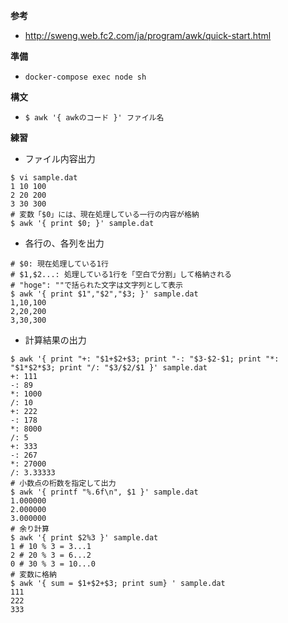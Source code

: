**参考**
- http://sweng.web.fc2.com/ja/program/awk/quick-start.html

**準備**
- `docker-compose exec node sh`

**構文**
- `$ awk '{ awkのコード }' ファイル名`

**練習**
- ファイル内容出力
```sh:
$ vi sample.dat
1 10 100
2 20 200
3 30 300
# 変数「$0」には、現在処理している一行の内容が格納
$ awk '{ print $0; }' sample.dat
```

- 各行の、各列を出力
```sh:
# $0: 現在処理している1行
# $1,$2...: 処理している1行を「空白で分割」して格納される
# "hoge": ""で括られた文字は文字列として表示
$ awk '{ print $1","$2","$3; }' sample.dat
1,10,100
2,20,200
3,30,300
```

- 計算結果の出力
```sh:
$ awk '{ print "+: "$1+$2+$3; print "-: "$3-$2-$1; print "*: "$1*$2*$3; print "/: "$3/$2/$1 }' sample.dat 
+: 111
-: 89
*: 1000
/: 10
+: 222
-: 178
*: 8000
/: 5
+: 333
-: 267
*: 27000
/: 3.33333
# 小数点の桁数を指定して出力
$ awk '{ printf "%.6f\n", $1 }' sample.dat
1.000000
2.000000
3.000000
# 余り計算
$ awk '{ print $2%3 }' sample.dat 
1 # 10 % 3 = 3...1
2 # 20 % 3 = 6...2
0 # 30 % 3 = 10...0
# 変数に格納
$ awk '{ sum = $1+$2+$3; print sum} ' sample.dat
111
222
333
```
